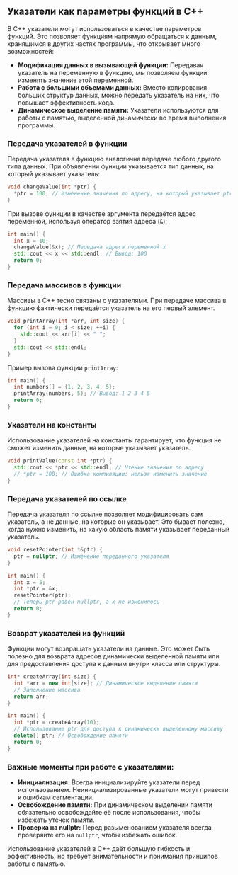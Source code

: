 ## Указатели как параметры функций в C++

В C++ указатели могут использоваться в качестве параметров функций. Это позволяет функциям напрямую обращаться к данным, хранящимся в других частях программы, что открывает много возможностей:

- **Модификация данных в вызывающей функции:** Передавая указатель на переменную в функцию, мы позволяем функции изменять значение этой переменной.
- **Работа с большими объемами данных:** Вместо копирования больших структур данных, можно передать указатель на них, что повышает эффективность кода.
- **Динамическое выделение памяти:** Указатели используются для работы с памятью, выделенной динамически во время выполнения программы.

### Передача указателей в функции

Передача указателя в функцию аналогична передаче любого другого типа данных.  При объявлении функции указывается тип данных, на который указывает указатель:

```cpp
void changeValue(int *ptr) {
  *ptr = 100; // Изменение значения по адресу, на который указывает ptr
}
```

При вызове функции в качестве аргумента передаётся адрес переменной, используя оператор взятия адреса (`&`):

```cpp
int main() {
  int x = 10;
  changeValue(&x); // Передача адреса переменной x
  std::cout << x << std::endl; // Вывод: 100
  return 0;
}
```

### Передача массивов в функции

Массивы в C++ тесно связаны с указателями. При передаче массива в функцию фактически передаётся указатель на его первый элемент.

```cpp
void printArray(int *arr, int size) {
  for (int i = 0; i < size; ++i) {
    std::cout << arr[i] << " ";
  }
  std::cout << std::endl;
}
```

Пример вызова функции `printArray`:

```cpp
int main() {
  int numbers[] = {1, 2, 3, 4, 5};
  printArray(numbers, 5); // Вывод: 1 2 3 4 5
  return 0;
}
```

### Указатели на константы

Использование указателей на константы гарантирует, что функция не сможет изменить данные, на которые указывает указатель.

```cpp
void printValue(const int *ptr) {
  std::cout << *ptr << std::endl; // Чтение значения по адресу
  // *ptr = 100; // Ошибка компиляции: нельзя изменить значение 
}
```

### Передача указателей по ссылке

Передача указателя по ссылке позволяет модифицировать сам указатель, а не данные, на которые он указывает. Это бывает полезно, когда нужно изменить, на какую область памяти указывает переданный указатель.

```cpp
void resetPointer(int *&ptr) {
  ptr = nullptr; // Изменение переданного указателя
}

int main() {
  int x = 5;
  int *ptr = &x;
  resetPointer(ptr); 
  // Теперь ptr равен nullptr, а x не изменилось
  return 0;
}
```

### Возврат указателей из функций

Функции могут возвращать указатели на данные. Это может быть полезно для возврата адресов динамически выделенной памяти или для предоставления доступа к данным внутри класса или структуры.

```cpp
int* createArray(int size) {
  int *arr = new int[size]; // Динамическое выделение памяти
  // Заполнение массива
  return arr; 
}

int main() {
  int *ptr = createArray(10);
  // Использование ptr для доступа к динамически выделенному массиву
  delete[] ptr; // Освобождение памяти
  return 0;
}
```

### Важные моменты при работе с указателями:

- **Инициализация:** Всегда инициализируйте указатели перед использованием. Неинициализированные указатели могут привести к ошибкам сегментации.
- **Освобождение памяти:** При динамическом выделении памяти обязательно освобождайте её после использования, чтобы избежать утечек памяти.
- **Проверка на nullptr:** Перед разыменованием указателя всегда проверяйте его на `nullptr`, чтобы избежать ошибок.

Использование указателей в C++ даёт большую гибкость и эффективность, но требует внимательности и понимания принципов работы с памятью.